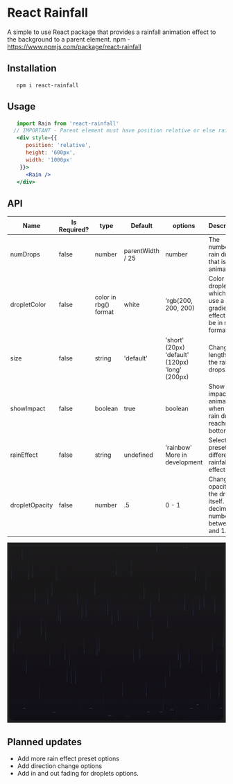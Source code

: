  # React Rainfall
  A simple to use React package that provides a rainfall animation effect to the background to a parent element.
  npm - https://www.npmjs.com/package/react-rainfall
  
  
 ## Installation 
 ```
    npm i react-rainfall
 ```
 
 
 ## Usage 
 ```jsx
    import Rain from 'react-rainfall'
   // IMPORTANT - Parent element must have position relative or else rain will be positioned based on viewport 
    <div style={{
       position: 'relative',
       height: '600px',
       width: '1000px'
     }}> 
       <Rain />
    </div>
 ```

 ## API
 
 Name | Is Required? | type | Default | options | Description 
--- | -- | --- | --- | --- | ----
numDrops | false | number | parentWidth / 25 | number | The number of rain drops that is animated
dropletColor | false | color in rbg() format | white | 'rgb(200, 200, 200) | Color of droplets, which will use a linear gradient effect. Must be in rgb format.
size | false | string | 'default' | 'short' (20px) <br /> 'default' (120px) <br /> 'long' (200px) | Change the length of the rain drops. 
showImpact | false | boolean | true| boolean | Show the impact animation when the rain drop reachs the bottom.
rainEffect | false | string | undefined | 'rainbow' <br /> More in development | Select a preset for different rainfall effects
dropletOpacity | false | number | .5 | 0 - 1 | Change the opacity of the droplet itself. Use a decimal number between 0 and 1.



![](https://github.com/jason1642/react-rainfall/blob/main/rainfall-gif-04-09-23.gif)



## Planned updates
 - Add more rain effect preset options
 - Add direction change options
 - Add in and out fading for droplets options. 


